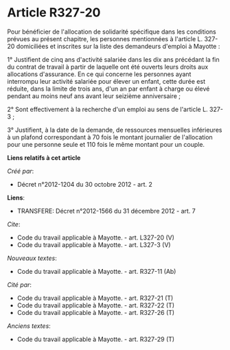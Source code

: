 # Article R327-20

Pour bénéficier de l'allocation de solidarité spécifique dans les conditions prévues au présent chapitre, les personnes
mentionnées à l'article L. 327-20 domiciliées et inscrites sur la liste des demandeurs d'emploi à Mayotte : 

1° Justifient de cinq ans d'activité salariée dans les dix ans précédant la fin du contrat de travail à partir de laquelle
ont été ouverts leurs droits aux allocations d'assurance. En ce qui concerne les personnes ayant interrompu leur activité
salariée pour élever un enfant, cette durée est réduite, dans la limite de trois ans, d'un an par enfant à charge ou élevé
pendant au moins neuf ans avant leur seizième anniversaire ; 

2° Sont effectivement à la recherche d'un emploi au sens de l'article L. 327-3 ; 

3° Justifient, à la date de la demande, de ressources mensuelles inférieures à un plafond correspondant à 70 fois le montant
journalier de l'allocation pour une personne seule et 110 fois le même montant pour un couple.

**Liens relatifs à cet article**

_Créé par_:

  - Décret n°2012-1204 du 30 octobre 2012 - art. 2

**Liens**:

  - TRANSFERE: Décret n°2012-1566 du 31 décembre 2012 - art. 7

_Cite_:

  - Code du travail applicable à Mayotte. - art. L327-20 (V)
  - Code du travail applicable à Mayotte. - art. L327-3 (V)

_Nouveaux textes_:

  - Code du travail applicable à Mayotte. - art. R327-11 (Ab)

_Cité par_:

  - Code du travail applicable à Mayotte. - art. R327-21 (T)
  - Code du travail applicable à Mayotte. - art. R327-22 (T)
  - Code du travail applicable à Mayotte. - art. R327-26 (T)

_Anciens textes_:

  - Code du travail applicable à Mayotte. - art. R327-29 (T)
